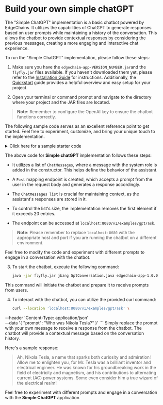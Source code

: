 # Build your own simple chatGPT

The "Simple ChatGPT" implementation is a basic chatbot powered by EdgeChains. It utilizes the capabilities of ChatGPT to generate responses based on user prompts while maintaining a history of the conversation. This allows the chatbot to provide contextual responses by considering the previous messages, creating a more engaging and interactive chat experience.

To run the "Simple ChatGPT" implementation, please follow these steps:

1. Make sure you have the `edgechain-app-VERSION_NUMBER.jar`and the `flyfly.jar` files available.
If you haven't downloaded them yet, please refer to the [Installation Guide](/doc/Getting%20started/Installation.md)  for instructions. Additionally, the [Quickstart](/doc/Getting%20started/Quickstart.md) guide provides a helpful overview and easy setup for your project.

2. Open your terminal or command prompt and navigate to the directory where your project and the JAR files are located.

> **Note:** Remember to configure the OpenAI key to ensure the chatbot functions correctly.

The following sample code serves as an excellent reference point to get started. Feel free to experiment, customize, and bring your unique touch to the implementation. 

<details>
<summary>Click here for a sample starter code</summary>

```java
package com.edgechain;

import com.edgechain.lib.configuration.RedisEnv;
import com.edgechain.lib.endpoint.impl.OpenAiEndpoint;
import com.edgechain.lib.openai.client.OpenAiClient;
import com.edgechain.lib.openai.request.ChatCompletionRequest;
import com.edgechain.lib.openai.request.ChatMessage;
import com.edgechain.lib.openai.response.ChatCompletionResponse;
import com.edgechain.lib.rxjava.retry.impl.ExponentialDelay;
import com.edgechain.lib.rxjava.transformer.observable.EdgeChain;
import org.springframework.boot.SpringApplication;
import org.springframework.boot.autoconfigure.SpringBootApplication;
import org.springframework.context.annotation.Bean;
import org.springframework.http.HttpStatus;
import org.springframework.http.ResponseEntity;
import org.springframework.web.bind.annotation.*;

import java.util.ArrayList;
import java.util.List;
import java.util.concurrent.TimeUnit;

import static com.edgechain.lib.constants.EndpointConstants.OPENAI_CHAT_COMPLETION_API;

@SpringBootApplication
public class GptConversation {

    private final String OPENAI_AUTH_KEY = ""; // YOUR OPENAI KEY

    public static void main(String[] args) {
        System.setProperty("server.port", "8080");
        SpringApplication.run(GptConversation.class, args);
    }

    @Bean
    public RedisEnv redisEnv() {
        RedisEnv redisEnv = new RedisEnv();
        redisEnv.setUrl("");
        redisEnv.setPort(11837);
        redisEnv.setUsername("default");
        redisEnv.setPassword("");
        redisEnv.setTtl(3600); // Configuring ttl for HistoryContext;
        return redisEnv;
    }


    @RestController
    @RequestMapping("/v1/examples")
    public class Conversation {
        private List<ChatMessage> messages;

        public Conversation() {
            messages = new ArrayList<>();
            messages.add(new ChatMessage("system", "You are a helpful, polite, old English assistant. Answer the user prompt with a bit of humor."));
        }

        @PostMapping("/gpt/ask")
        public ResponseEntity<String> ask(@RequestBody String prompt) {
            updateMessageList("user", prompt);
            String model = "gpt-3.5-turbo";
            ChatCompletionRequest chatCompletionRequest = new ChatCompletionRequest(
                    model,
                    messages,
                    0.7,
                    false
            );
            OpenAiClient openAiClient = new OpenAiClient();
            OpenAiEndpoint chatEndpoint =
                    new OpenAiEndpoint(
                            OPENAI_CHAT_COMPLETION_API,
                            OPENAI_AUTH_KEY,
                            model,
                            "user",
                            0.7,
                            false,
                            new ExponentialDelay(3, 3, 2, TimeUnit.SECONDS));
            EdgeChain<ChatCompletionResponse> chatCompletion = openAiClient.createChatCompletion(chatEndpoint, chatCompletionRequest);
            String response = chatCompletion.get().getChoices().get(0).getMessage().getContent();

            updateMessageList("assistant", response);
            return new ResponseEntity<>(response, HttpStatus.OK);
        }

        private void updateMessageList(String role, String content) {
            messages.add(new ChatMessage(role, content));

            if(messages.size() > 20) {
                messages.remove(0);
            }
        }

    }
}
```

</details>

The above code for **Simple chatGPT** implementation follows these steps:

- It utilizes a list of `ChatMessages`, where a message with the system role is added in the constructor. This helps define the behavior of the assistant.

- A `Post` mapping endpoint is created, which accepts a prompt from the user in the request body and generates a response accordingly.

- The `ChatMessages list` is crucial for maintaining context, as the assistant's responses are stored in it.

- To control the list's size, the implementation removes the first element if it exceeds 20 entries.

- The endpoint can be accessed at `localhost:8080/v1/examples/gpt/ask`. 

> **Note:**  Please remember to replace `localhost:8080` with the appropriate host and port if you are running the chatbot on a different environment.

Feel free to modify the code and experiment with different prompts to engage in a conversation with the chatbot.


3. To start the chatbot, execute the following command:

   ```bash
   java -jar flyfly.jar jbang GptConversation.java edgechain-app-1.0.0.jar
    ```

This command will initiate the chatbot and prepare it to receive prompts from users.

4. To interact with the chatbot, you can utilize the provided curl command:

   ```bash
   curl --location 'localhost:8080/v1/examples/gpt/ask' \
--header 'Content-Type: application/json' \
--data '{
    "prompt": "Who was Nikola Tesla?"
}'
    ```
Simply replace the prompt with your own message to receive a response from the chatbot. The chatbot will provide a contextual message based on the conversation history.

Here's a sample response:

> Ah, Nikola Tesla, a name that sparks both curiosity and admiration! Allow me to enlighten you, for Mr. Tesla was a brilliant inventor and electrical engineer. He was known for his groundbreaking work in the field of electricity and magnetism, and his contributions to alternating current (AC) power systems. Some even consider him a true wizard of the electrical realm!


Feel free to experiment with different prompts and engage in a conversation with the **Simple ChatGPT** application.





